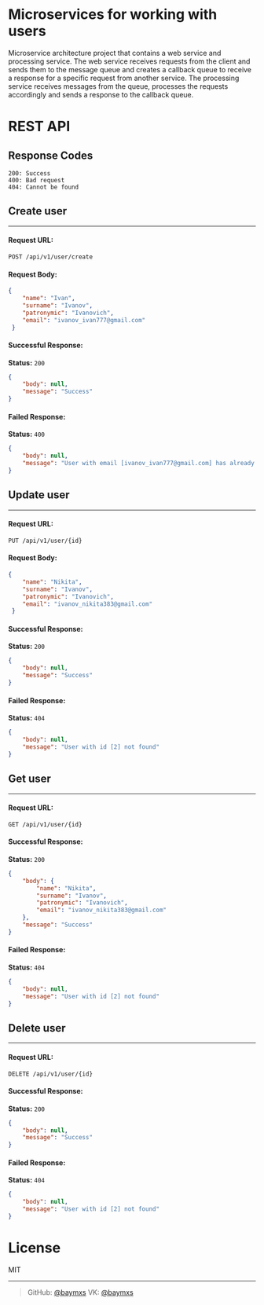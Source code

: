 # Microservices for working with users
Microservice architecture project that contains a web service and processing service. The web service receives requests from the client and sends them to the message queue and creates a callback queue to receive a response for a specific request from another service. The processing service receives messages from the queue, processes the requests accordingly and sends a response to the callback queue.
# REST API
## Response Codes

```
200: Success
400: Bad request
404: Cannot be found
```
## Create user
---
#### Request URL:
`POST /api/v1/user/create`
#### Request Body:

```json
{
    "name": "Ivan",
    "surname": "Ivanov", 
    "patronymic": "Ivanovich", 
    "email": "ivanov_ivan777@gmail.com"
 }
```
#### Successful Response:
**Status:** `200`
```json
{
    "body": null,
    "message": "Success"
}
```
#### Failed Response:
**Status:** `400`
```json
{
    "body": null,
    "message": "User with email [ivanov_ivan777@gmail.com] has already been created"
}
```

## Update user
---
#### Request URL:
`PUT /api/v1/user/{id}`
#### Request Body:

```json
{
    "name": "Nikita",
    "surname": "Ivanov", 
    "patronymic": "Ivanovich", 
    "email": "ivanov_nikita383@gmail.com"
 }
```
#### Successful Response:
**Status:** `200`
```json
{
    "body": null,
    "message": "Success"
}
```
#### Failed Response:
**Status:** `404`
```json
{
    "body": null,
    "message": "User with id [2] not found"
}
```

## Get user
---
#### Request URL:
`GET /api/v1/user/{id}`

#### Successful Response:
**Status:** `200`
```json
{
    "body": {
        "name": "Nikita",
        "surname": "Ivanov", 
        "patronymic": "Ivanovich", 
        "email": "ivanov_nikita383@gmail.com"
    },
    "message": "Success"
}
```
#### Failed Response:
**Status:** `404`
```json
{
    "body": null,
    "message": "User with id [2] not found"
}
```

## Delete user
---
#### Request URL:
`DELETE /api/v1/user/{id}`

#### Successful Response:
**Status:** `200`
```json
{
    "body": null,
    "message": "Success"
}
```
#### Failed Response:
**Status:** `404`
```json
{
    "body": null,
    "message": "User with id [2] not found"
}
```

# License
MIT

----
> GitHub: [@baymxs](https://github.com/Baymxs) 
> VK: [@baymxs](https://vk.com/baymxs)
